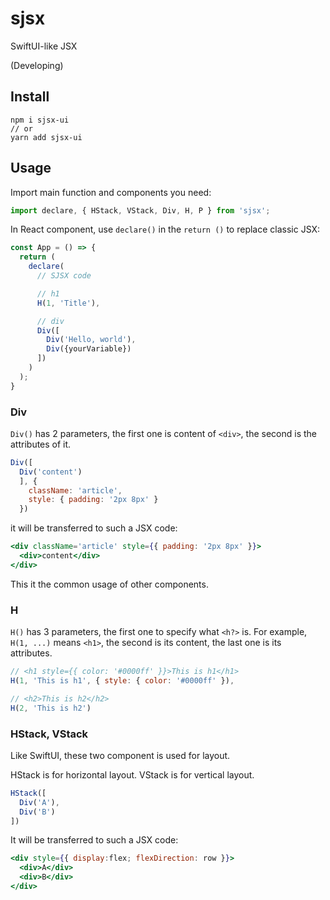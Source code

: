 # sjsx

SwiftUI-like JSX

(Developing)

## Install

```shell
npm i sjsx-ui
// or
yarn add sjsx-ui
```

## Usage

Import main function and components you need:

```jsx
import declare, { HStack, VStack, Div, H, P } from 'sjsx';
```

In React component, use `declare()` in the `return ()` to replace classic JSX:

```jsx
const App = () => {
  return (
    declare(
      // SJSX code

      // h1
      H(1, 'Title'),

      // div
      Div([
        Div('Hello, world'),
        Div({yourVariable})
      ])
    )
  );
}

```

### Div

`Div()` has 2 parameters, the first one is content of `<div>`, the second is the attributes of it.

```jsx
Div([
  Div('content')
  ], {
    className: 'article',
    style: { padding: '2px 8px' }
  })
```

it will be transferred to such a JSX code:

```jsx
<div className='article' style={{ padding: '2px 8px' }}>
  <div>content</div>
</div>
```

This it the common usage of other components.

### H

`H()` has 3 parameters, the first one to specify what `<h?>` is. For example, `H(1, ...)` means `<h1>`, the second is its content, the last one is its attributes.

```jsx
// <h1 style={{ color: '#0000ff' }}>This is h1</h1>
H(1, 'This is h1', { style: { color: '#0000ff' }),

// <h2>This is h2</h2>
H(2, 'This is h2')
```

### HStack, VStack

Like SwiftUI, these two component is used for layout.

HStack is for horizontal layout. VStack is for vertical layout.

```jsx
HStack([
  Div('A'),
  Div('B')
])
```

It will be transferred to such a JSX code:

```jsx
<div style={{ display:flex; flexDirection: row }}>
  <div>A</div>
  <div>B</div>
</div>
```
